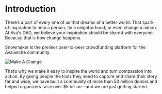 # Introduction

There’s a part of every one of us that dreams of a better world. That spark of inspiration to help a person, fix a neighborhood, or even change a nation. At Ava's DAO, we believe your inspiration should be shared with everyone. Because that is how change happens.

Snowmaker is the premier peer-to-peer crowdfunding platform for the Avalanche community.

![Make A Change](https://i.imgur.com/hfRORTy.jpg)

That’s why we make it easy to inspire the world and turn compassion into action. By giving people the tools they need to capture and share their story far and wide, we have built a community of more than 50 million donors and helped organizers raise over $5 billion—and we are just getting started.
